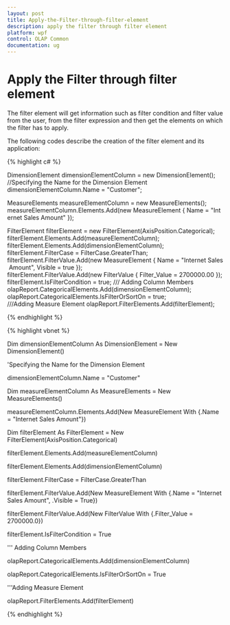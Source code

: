 ```yaml
---
layout: post
title: Apply-the-Filter-through-filter-element
description: apply the filter through filter element
platform: wpf
control: OLAP Common
documentation: ug
---
```


# Apply the Filter through filter element

The filter element will get information such as filter condition and filter value from the user, from the filter expression and then get the elements on which the filter has to apply.

The following codes describe the creation of the filter element and its application: 

{% highlight c# %}



DimensionElement dimensionElementColumn = new DimensionElement();
//Specifying the Name for the Dimension Element
dimensionElementColumn.Name = "Customer";

MeasureElements measureElementColumn = new MeasureElements();
measureElementColumn.Elements.Add(new MeasureElement { Name = "Internet Sales Amount" });

FilterElement filterElement = new FilterElement(AxisPosition.Categorical);
filterElement.Elements.Add(measureElementColumn);
filterElement.Elements.Add(dimensionElementColumn);
filterElement.FilterCase = FilterCase.GreaterThan;
filterElement.FilterValue.Add(new MeasureElement { Name = "Internet Sales Amount", Visible = true });
filterElement.FilterValue.Add(new FilterValue { Filter_Value = 2700000.00 });
filterElement.IsFilterCondition = true;
/// Adding Column Members
olapReport.CategoricalElements.Add(dimensionElementColumn);
olapReport.CategoricalElements.IsFilterOrSortOn = true;
///Adding Measure Element
olapReport.FilterElements.Add(filterElement);


{% endhighlight  %}


{% highlight vbnet %}



Dim dimensionElementColumn As DimensionElement = New DimensionElement()

'Specifying the Name for the Dimension Element

dimensionElementColumn.Name = "Customer"



Dim measureElementColumn As MeasureElements = New MeasureElements()

measureElementColumn.Elements.Add(New MeasureElement With {.Name = "Internet Sales Amount"})



Dim filterElement As FilterElement = New FilterElement(AxisPosition.Categorical)

filterElement.Elements.Add(measureElementColumn)

filterElement.Elements.Add(dimensionElementColumn)

filterElement.FilterCase = FilterCase.GreaterThan



filterElement.FilterValue.Add(New MeasureElement With {.Name = "Internet Sales Amount", .Visible = True})



filterElement.FilterValue.Add(New FilterValue With {.Filter_Value = 2700000.0})

filterElement.IsFilterCondition = True

''' Adding Column Members

olapReport.CategoricalElements.Add(dimensionElementColumn)

olapReport.CategoricalElements.IsFilterOrSortOn = True

'''Adding Measure Element

olapReport.FilterElements.Add(filterElement)


{% endhighlight %}


